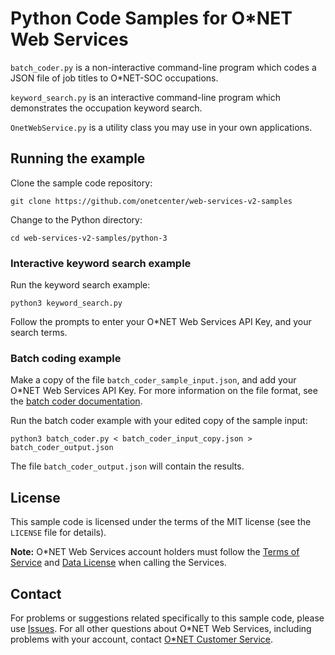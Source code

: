 # Python Code Samples for O\*NET Web Services

`batch_coder.py` is a non-interactive command-line program which codes a JSON file of job titles to O*NET-SOC occupations.

`keyword_search.py` is an interactive command-line program which demonstrates the occupation keyword search.

`OnetWebService.py` is a utility class you may use in your own applications.

## Running the example

Clone the sample code repository:

    git clone https://github.com/onetcenter/web-services-v2-samples

Change to the Python directory:

    cd web-services-v2-samples/python-3

### Interactive keyword search example

Run the keyword search example:

    python3 keyword_search.py

Follow the prompts to enter your O*NET Web Services API Key, and your search terms.

### Batch coding example

Make a copy of the file `batch_coder_sample_input.json`, and add your O*NET Web Services API Key. For more information on the file format, see the [batch coder documentation](batch_coder_README.md).

Run the batch coder example with your edited copy of the sample input:

    python3 batch_coder.py < batch_coder_input_copy.json > batch_coder_output.json
    
The file `batch_coder_output.json` will contain the results.

## License

This sample code is licensed under the terms of the MIT license (see the `LICENSE` file for details).

**Note:** O\*NET Web Services account holders must follow the [Terms of Service](https://services.onetcenter.org/terms) and [Data License](https://services.onetcenter.org/help/license_data) when calling the Services.

## Contact

For problems or suggestions related specifically to this sample code, please use [Issues](https://github.com/onetcenter/web-services-v2-samples/issues/). For all other questions about O\*NET Web Services, including problems with your account, contact [O\*NET Customer Service](mailto:onet@onetcenter.org).
